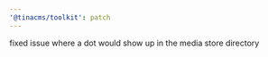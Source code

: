 ```yaml
---
'@tinacms/toolkit': patch
---
```


fixed issue where a dot would show up in the media store directory
